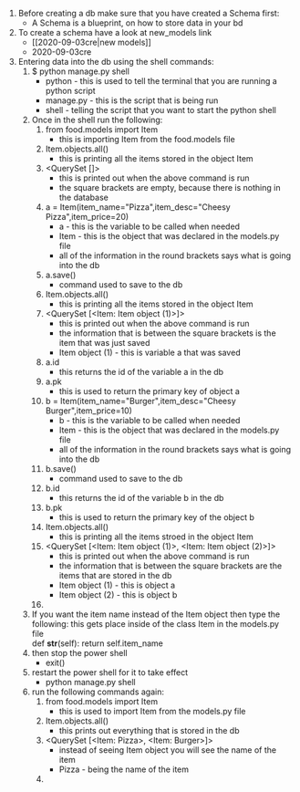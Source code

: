 
1. Before creating a db make sure that you have created a Schema first:
	* A Schema is a blueprint, on how to store data in your bd
2. To create a schema have a look at new_models link
	* [[2020-09-03cre|new models]]
	* 2020-09-03cre
3. Entering data into the db using the shell commands:
	1. $ python manage.py shell
		* python - this is used to tell the terminal that you are running a python script
		* manage.py - this is the script that is being run
		* shell - telling the script that you want to start the python shell
	2. Once in the shell run the following:
		1. from food.models import Item
			* this is importing Item from the food.models file
		2. Item.objects.all()
			* this is printing all the items stored in the object Item
		3. <QuerySet []>
			* this is printed out when the above command is run
			* the square brackets are empty, because there is nothing in the database
		4. a = Item(item_name="Pizza",item_desc="Cheesy Pizza",item_price=20)
			* a - this is the variable to be called when needed
			* Item - this is the object that was declared in the models.py file
			* all of the information in the round brackets says what is going into the db
		5. a.save()
			* command used to save to the db
		6. Item.objects.all()
			* this is printing all the items stored in the object Item
		7. <QuerySet [<Item: Item object (1)>]>
			* this is printed out when the above command is run
			* the information that is between the square brackets is the item that was just saved
			* Item object (1) - this is variable a that was saved
		8. a.id
			* this returns the id of the variable a in the db
		9. a.pk
			* this is used to return the primary key of object a
		10. b = Item(item_name="Burger",item_desc="Cheesy Burger",item_price=10)
			* b - this is the variable to be called when needed
			* Item - this is the object that was declared in the models.py file
			* all of the information in the round brackets says what is going into the db
		11. b.save()
			* command used to save to the db
		12. b.id
			* this returns the id of the variable b in the db
		13. b.pk
			* this is used to return the primary key of the object b
		14. Item.objects.all()
			* this is printing all the items stroed in the object Item
		15. <QuerySet [<Item: Item object (1)>, <Item: Item object (2)>]>
			* this is printed out when the above command is run
			* the information that is between the square brackets are the items that are stored in the db
			* Item object (1) - this is object a
			* Item object (2) - this is object b
		16. 
	3. If you want the item name instead of the Item object then type the following:
		this gets place inside of the class Item in the models.py file	
			def __str__(self):
        		return self.item_name
	4. then stop the power shell
		* exit()
	5. restart the power  shell for it to take effect
		* python manage.py shell
	6. run the following commands again:
		1. from food.models import Item
			* this is used to import Item from the models.py file
		2. Item.objects.all()
			* this prints out everything that is stored in the db
		3. <QuerySet [<Item: Pizza>, <Item: Burger>]>
			* instead of seeing Item object you will see the name of the item
			* Pizza - being the name of the item
		4. 
